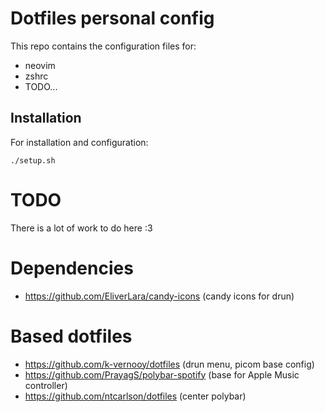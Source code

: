 # Dotfiles personal config

This repo contains the configuration files for:

- neovim
- zshrc
- TODO...


## Installation

For installation and configuration:

    ./setup.sh

# TODO

There is a lot of work to do here :3


# Dependencies

- https://github.com/EliverLara/candy-icons (candy icons for drun)

# Based dotfiles

- https://github.com/k-vernooy/dotfiles (drun menu, picom base config)
- https://github.com/PrayagS/polybar-spotify (base for Apple Music controller)
- https://github.com/ntcarlson/dotfiles (center polybar)
